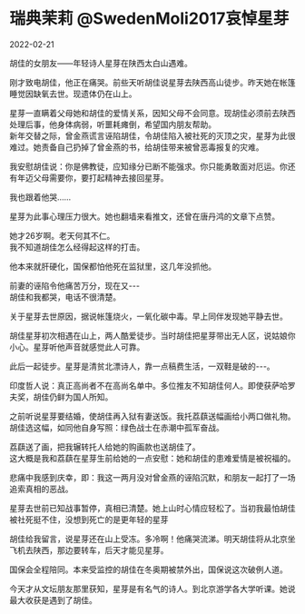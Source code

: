 瑞典茉莉 @SwedenMoli2017哀悼星芽
===
 2022-02-21<br>
 
胡佳的女朋友——年轻诗人星芽在陕西太白山遇难。

刚才致电胡佳，他正在痛哭。前些天听胡佳说星芽去陕西高山徒步。昨天她在帐篷睡觉因缺氧去世。现遗体仍在山上。

星芽一直瞒着父母她和胡佳的爱情关系，因知父母不会同意。现胡佳必须前去陕西处理后事，他身体病弱，听噩耗瘫倒，希望国内朋友帮助。<br>
新年交替之际，曾金燕谎言诬陷胡佳，令胡佳陷入被社死的灭顶之灾，星芽为此很难过。她责备自己扔掉了曾金燕的书，给胡佳带来被曾恶毒报复的灾难。

我安慰胡佳说：你是佛教徒，应知缘分已断不能强求。你只能勇敢面对厄运。你还有年迈父母需要你，要打起精神去接回星芽。

我也跟着他哭……<br>

星芽为此事心理压力很大。她也翻墙来看推文，还曾在唐丹鸿的文章下点赞。

她才26岁啊。老天何其不仁。<br>
我不知道胡佳怎么经得起这样的打击。

他本来就肝硬化，国保都怕他死在监狱里，这几年没抓他。

前妻的诬陷令他痛苦万分，现在又---<br>
胡佳和我都哭，电话不很清楚。

关于星芽去世原因，据说帐篷烧火，一氧化碳中毒。早上同伴发现她平静去世。

胡佳星芽初次相遇在山上，两人酷爱徒步。当时胡佳把星芽带出无人区，说姑娘你小心。星芽听他声音就感觉此人可靠。

此后一起徒步。星芽是清贫北漂诗人，靠一点稿费生活，一双鞋是破的---。<br>

印度哲人说：真正高尚者不在高尚名单中。多位推友不知胡佳何人。即使获萨哈罗夫奖，胡佳仍鲜为国人所知。

之前听说星芽要结婚，使胡佳再入狱有妻送饭。我托荔蕻送幅画给小两口做礼物。胡佳选这幅，如同他自身写照：绿色战士在赤潮中孤军奋战。

荔蕻送了画，把我辗转托人给她的购画款也送胡佳了。<br>
这大概是我和荔蕻在星芽生前给她的一点安慰：她和胡佳的患难爱情是被祝福的。

悲痛中我感到庆幸，即：我这一两月没对曾金燕的诬陷沉默，和朋友一起打了一场追索真相的恶战。

星芽去世前已知战事暂停，真相已清楚。她上山时心情应轻松了。当初我最怕胡佳被社死挺不住，没想到死亡的是更年轻的星芽<br>

胡佳给我留言，说星芽还在山上受冻。多冷啊！他痛哭流涕。明天胡佳将从北京坐飞机去陕西，那边要转车，后天才能见星芽。

国保会全程陪同。本来受监控的胡佳在冬奥期被禁外出，国保说这次破例人道。

今天才从文坛朋友那里获知，星芽是有名气的诗人。到北京游学各大学听课。她说最大收获是遇到了胡佳。<br>
